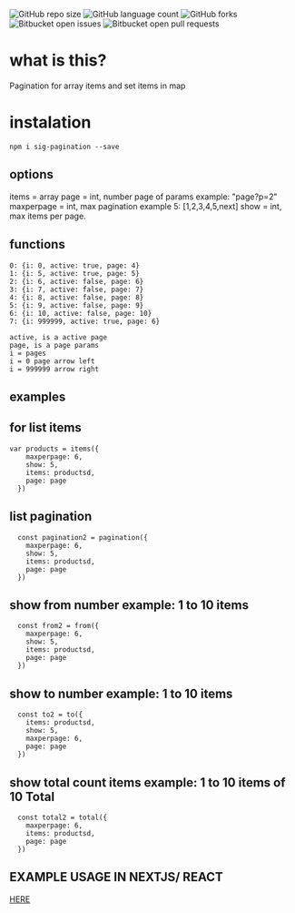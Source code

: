 
![GitHub repo size](https://img.shields.io/github/repo-size/nicknickolasm4/README-template?style=for-the-badge)
![GitHub language count](https://img.shields.io/github/languages/count/nicknickolasm4/README-template?style=for-the-badge)
![GitHub forks](https://img.shields.io/github/forks/nicknickolasm4/README-template?style=for-the-badge)
![Bitbucket open issues](https://img.shields.io/bitbucket/issues/nicknickolasm4/README-template?style=for-the-badge)
![Bitbucket open pull requests](https://img.shields.io/bitbucket/pr-raw/nicknickolasm4/README-template?style=for-the-badge)


# what is this?

Pagination for array items and set items in map


# instalation

`npm i sig-pagination --save`


## options

items = array
page = int, number page of params example: "page?p=2"
maxperpage = int, max pagination example 5: [1,2,3,4,5,next]
show = int, max items per page.

## functions
```pagination return:
0: {i: 0, active: true, page: 4}
1: {i: 5, active: true, page: 5}
2: {i: 6, active: false, page: 6}
3: {i: 7, active: false, page: 7}
4: {i: 8, active: false, page: 8}
5: {i: 9, active: false, page: 9}
6: {i: 10, active: false, page: 10}
7: {i: 999999, active: true, page: 6}

active, is a active page
page, is a page params
i = pages
i = 0 page arrow left
i = 999999 arrow right
```
## examples

## for list items
    var products = items({
        maxperpage: 6,
        show: 5,
        items: productsd,
        page: page
      })
## list pagination
      const pagination2 = pagination({
        maxperpage: 6,
        show: 5,
        items: productsd,
        page: page
      })
## show from number example: 1 to 10 items

      const from2 = from({
        maxperpage: 6,
        show: 5,
        items: productsd,
        page: page
      })
## show to number example: 1 to 10 items

      const to2 = to({
        items: productsd,
        show: 5,
        maxperpage: 6,
        page: page
      })
## show total count items example: 1 to 10 items of 10 Total

      const total2 = total({
        maxperpage: 6,
        items: productsd,
        page: page
      })


## EXAMPLE USAGE IN NEXTJS/ REACT

[HERE](example.js)<br>
